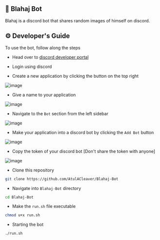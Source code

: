 ## 🦈 Blahaj Bot
Blahaj is a discord bot that shares random images of himself on discord.

## ⚙️ Developer's Guide
To use the bot, follow along the steps
- Head over to [discord developer portal](https://discord.com/developers/applications)

- Login using discord

- Create a new application by clicking the button on the top right

![image](https://user-images.githubusercontent.com/90365542/149469378-4cbe052d-4040-491f-b2b0-52953b5fe02e.png)

- Give a name to your application 

![image](https://user-images.githubusercontent.com/90365542/149469449-a6d592c8-b6f3-4a88-b94c-35b97281b249.png)

- Navigate to the `Bot` section from the left sidebar

![image](https://user-images.githubusercontent.com/90365542/149469605-4b6aaee1-3fa9-4753-97e4-2e0e271a2cef.png)

- Make your application into a discord bot by clicking the `Add Bot` button

![image](https://user-images.githubusercontent.com/90365542/149469680-3d7938e4-e31e-422e-8bf5-d7be2c892be9.png)

- Copy the token of your discord bot [Don't share the token with anyone]

![image](https://user-images.githubusercontent.com/90365542/149470039-9aaee269-b49e-47ef-ac90-920544c83a7d.png)

- Clone this repository

```bash 
git clone https://github.com/AtulACleaver/Blahaj-Bot
```

- Navigate into `Blahaj-Bot` directory

```bash
cd Blahaj-Bot
```

- Make the `run.sh` file executable

```bash
chmod u+x run.sh
```

- Starting the bot

```bash
./run.sh
```
